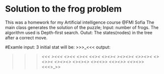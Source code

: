 # Solution to the frog problem
This was a homework for my Artificial intelligence course @FMI Sofia
The main class generates the solution of the puzzle;
Input: number of frogs.
The algorithm used is Depth-first search.
Outut: The states(nodes) in the tree after a correct move.

#Examle
input: 3
initial stat will be: >>>_<<<
output: 
>>>_<<<
>>_><<< 
>><>_<<
>><><_<
>><_<><
>_<><><
_><><><
<>_><><
<><>_><
<><><>_
<><><_>
<><_<>>
<_<><>>
<<_><>>
<<<>_>>

